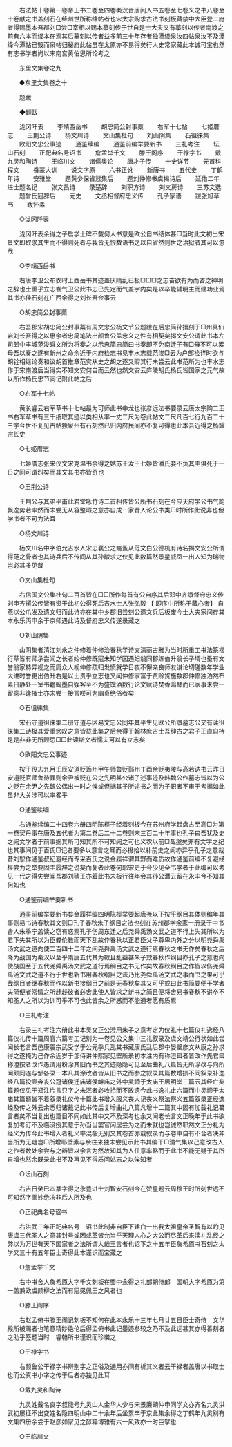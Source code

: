 <!-- { "loadSidebar": true } -->
　　右法帖十卷第一卷帝王书二卷至四卷秦汉晋唐间人书五卷至七卷义之书八卷至十卷献之书盖刻石在绛州世所称绛帖者也宋太宗购求古法书刻板藏禁中大臣登二府者得赐墨本吾郡刘□尝□宰相以赐本摹刻传于世自是士大夫又有摹刻以传者南渡之前有六本而绛本在焉其后摹刻以传者益多前三十年存者独潭绛泉汝四帖泉汝不及潭绛今潭帖已毁而泉帖归秘府此帖虽在太原亦不易得矣行人史常家藏此本诚可宝也然有志书学者尚以宋南宫黄伯思所论考之 

　　东里文集卷之九 

　　●东里文集卷之十 

　　题跋 

　　◆题跋 

　　泷冈阡表 
　　李靖西岳书 
　　胡忠简公封事藁 
　　右军十七帖 
　　七姬厝志 
　　王荆公诗 
　　杨文川诗 
　　文山集杜句 
　　刘山阴集 
　　石徂徕集 
　　欧阳文忠公事迹 
　　通鉴续编 
　　通鉴前编举要新书 
　　三礼考注 
　　坛山石刻 
　　正祀典名号诏书 
　　詹孟举千文 
　　滕王阁序 
　　干禄字书 
　　戴九灵和陶诗 
　　王临川文 
　　诸儒奥论 
　　唐才子传 
　　十史详节 
　　元首科程文 
　　飬蒙大训 
　　说文字原 
　　六书正讹 
　　新唐书 
　　五代史 
　　丁鹤年诗 
　　安雅堂 
　　题黄少保省愆集后 
　　题刘仲修书虞揭诗后 
　　延佑二年进士题名记 
　　张文昌诗 
　　录楚辞 
　　刘职方诗 
　　刘文房诗 
　　三苏文选 
　　题曾氏冠辞后 
　　元史 
　　文丞相督府忠义传 
　　孔子家语 
　　跋张旭草书 
　　跋怀素 

　　○泷冈阡表 

　　泷冈阡表余得之子启学士碑不载何人书意是欧公自书结体甚□当时此文初出宋景文即取求其生而不得则死者与我皆无恨数语书之以自省然则世之治狱者其可以忽哉 

　　○李靖西岳书 

　　右唐李卫公布衣时上西岳书其迹盖厌隋乱已极□□□之志奋欲有为而咨之神明之辞也士重乎立志飬气卫公此书志已先定而气盖宇内矣是以卒能辅明主而建功业焉其书亦佳石刻在广西余得之刘长吾佥事云 

　　○胡忠简公封事藁 

　　右吾郡宋胡忠简公封事藁有周文忠公杨文节公题跋在后忠简孙搢刻于□州真仙岩刘长吾得之以惠余者忠简笔法出颜鲁公盖忠义之性有相契矣揭文安公谓此书本左司郎中丰城范浚舜文所为将奏之以示忠简忠简曰书奏即不免南迁子有□母不可以累母吾以奏之遂有新州之命余近于内府检志书见丰水志载范浚□云为户部检详时欲与胡铨相继论奏和议胡首推章范实从史之胡之逐又赆其行未尝云此书范所为也丰水志作于宋南渡后当得实不知文安何自而云然也然文安云庐陵胡氏杨氏皆国家之元气故以所作杨氏忠节祠记附此帖之后 

　　○右军十七帖 

　　黄长睿云右军草书十七帖最为可师此书中龙也张彦远法书要录云唐太宗购二王书右军草书有三千纸取其迹以类相从率一丈二尺为卷此帖文二尺凡百七行九百二十三字今世不复见古帖独泉州有石刻然已归内府民间亦不复可得也此本吾近得之杨耀宗长史 

　　○七姬厝志 

　　七姬厝志张来仪文宋克温书余得之姑苏王汝王七姬皆潘氏妾不负其主俱死于一日之间可谓烈矣而其文其书亦皆奇也 

　　○王荆公诗 

　　王荆公与其弟平甫此君堂咏竹诗二首相传皆公所书石刻在今应天府学公书气韵飘逸势若率然而未尝无从容整暇之意亦自成一家昔人论公书类□时所作此说非也但学书者不可为法耳 

　　○杨文川诗 

　　杨文川名中字伯允吉水人宋忠襄公之裔蚤从范文白公德机有诗名揭文安公所谓得范之骨者也其诗兵后不传间从其孙黻求之仅见此数篇然景星威凤一出人知为瑞物岂必其多见哉 

　　○文山集杜句 

　　右信国文公集杜句二百首皆在□□所作每首有公自序其后邓中齐譔督府忠义传刘申齐撰公传皆有资于此初公得死后吉水士人张弘毅 【 即序中所称于藏心者】 自燕以公爪发及遗文归而此诗亦在其中乡郡旧尝刻公遗文兵后板废今士大夫家间存其本永乐丙申余于京师遇此诗及督府忠义传遂录藏之 

　　○刘山阴集 

　　山阴集者清江刘永之仲修着仲修治春秋学诗文清丽古雅为当时所重工书法篆楷行草皆有师承尝闻之长者始仲修既冠未知学因遇妇翁同郡练伯升翁长子壻也蚤有文誉翁家特异视之而庸众人视仲修疏归发愤就学日夜不懈亲良师友讲论切磋数年学业大进时誉更出伯升右是以士贵乎立志也又闻仲修家富于赀赊贷施数郡仲修独泊然布素日静处一室书籍翰墨自娱客至不为盛馔酒数行论文赋诗焚香鸣琴而已家事未尝一留意非逢掖士亦未尝一接言咲可为幽贞绝俗者矣 

　　○石徂徕集 

　　宋石守道徂徕集二册守道与区易文忠公同年其平生见欧公所譔墓志公又有读徂徕集二诗极其爱重忿叹之意皆载此集之后余得于翰林庶吉士吾绅古之君子正直自持是是非非无所顾忌□□此读斯文者懦夫可以有立志矣 

　　○欧阳文忠公事迹 

　　按于役志九月壬辰安道贬筠州甲午师鲁贬鄞州丁酉余贬夷陵与高若讷书云昨日安道贬官师鲁待罪则余尹被贬在公之先明甚公诸子述事迹及韩魏公作墓志皆以为公之贬在余尹之先魏公偶出一时之悞或但据其子所述书之而为子职者不审于考据如此虽非大关涉可以率畧乎 

　　○通鉴续编 

　　右通鉴续编二十四卷六册四明陈桱子经着刻板今在苏州府学起盘古至高□为第一卷契丹事在唐及五代者为第二卷后二十二卷则宋三百二十年事也孔子曰吾犹及史之阙文学者于前事据其所可知其所不可知阙之可也义农以前□哉邈矣非有文字之纪也其事间见于百氏□记者要多以意言之耳而必掇拾以补前史之阙亦异乎孔子之意哉昔刘恕作通鉴叔纪避经而专采百氏之说金履祥谓其野而难质故作通鉴前编不复避经桱尝为之举要固主履辞之说矣而复者此卷何耶宋史于今少见全书学者于此编可以考见一代之得失尝闻吾郡刘猜王亦着此书未板行往年会其孙公潜云留在永丰今不知其何如也 

　　○通鉴前编举要新书 

　　通鉴前编举要新书婺金履祥编四明陈桱举要起唐尧以下按乎纲目其体则编年其事则易书诗春秋其文则□孔子春秋朱子纲目之法也刻在苏州郡学余家一册录于中书舍人朱季宁盖读之窃有惑焉孔子伤周东迁之后尧舜禹汤文武之道不行上失其所以为君下失其所以为臣彛伦斁而天下乱故作春秋以正君臣父子尊卑内外之分以明尧舜禹汤文武之道向使二百四十二年之间尧舜禹汤文武之道行焉春秋之书无作矣春秋之后降为战国为秦汉以至乎隋唐五代其为斁且乱益甚朱子效春秋作纲目亦孔子之意也向使战国至于五代尧舜禹汤文武之道行焉纲目之书无作矣故春秋纲目之作皆以伤尧舜禹汤文武之道不行于世也新书用春秋纲目之法乃比尧舜禹汤文武之事而书之果可乎哉纲目者继春秋而作以新书接纲目之前是无春秋矣其又可乎或曰此书简要便于学者夫简便者常情之所趍趍彼者必舍此使人皆求之新书之简且便将舍易书春秋不讲卒不知圣人之所以为训可乎不可也此皆余之所惑而不能通者愿有质焉 

　　○三礼考注 

　　右录三礼考注六册此书本吴文正公澄用朱子之意考定为仪礼十七篇仪礼逸经八篇仪礼传十篇周官六篇考工记别为一卷见公文集中三礼叙录及虞文靖公行状如此尝闻长老言吾邑康震宗武受学于公元季兵乱其书藏康氏乱后郡中晏壁彦文从康之孙求得之遂掩为己作余近岁于邹侍讲仲熙家见壁所录初本注内有称澄曰者皆改作先君曰称澄按者改作愚谓用粉涂其旧而书之其迹隐隐可见至后曲礼八篇皆无所涂改与向所闻颇同遂与邹各录一本凡其涂改者皆从旧书之而参之叙录其篇数增损不同叙录补逸经八篇投壶奔丧公冠诸侯迁庙诸侯衅庙之外中灵禘于太庙王居明堂三篇云其经亡矣篇题仅见于郑注片言只字之未泯者必收拾而不敢遗今此书逸礼止六篇而中灵禘于太庙其篇题皆不着叙录礼仪传十篇此书增入服义丧大记丧义祭法祭义五篇叙录正经逸经及传之外云余悉归诸戴记此书传后复增曲礼八篇凡增十二篇其中固有加载礼记纂言者矣不当复出也篇目不同如此其中又不及深考也余又闻老长言文正晚年于此书欲复加考订不及临没授其意于孙当当罢官闲居尝为之而未就也岂诚然耶然文正分礼为经义为传今此书增入者礼义率混殽无别又其卷首亦载叙录而与卷中自有不合者决非当所为无疑岂□所增耶壁素与余往来独未尝见示此书其编干□清气集以己意改古人之作者数处余尝与之辨皆以余言为然故知其为人任意率略而于此书不能无疑于其所自增也然余既录此书不及再见不得质问姑志之以俟知者 

　　○坛山石刻 

　　右吉日癸巳四篆字得之永豊进士刘智安石刻今在赞皇题云周穆王时所刻世远不可知然字画妙绝决非后人所及也 

　　○正祀典名号诏书 

　　右洪武三年正祀典名号　诏书此制非自臣下建白一出我太祖皇帝圣智有以灼见唐虞三代圣人之意其封号或因或革皆允当乎天理人心之大公而尽革后来渎礼乱经之弊以为万世有天下国家者之法所谓大哉王言者也诏下之十五年臣詹希原书石刻之太学又三十有五年臣士奇得此本谨识而宝藏之 

　　○詹孟举千文 

　　右中书舍人詹希原大字千文刻板在蜀中余得之礼部胡侍郎　国朝大字希原为第一盖兼欧虞颜柳之法而有冠冕佩王之风者也 

　　○滕王阁序 

　　右赵孟俯书滕王阁记刻板不知何在此本永乐十三年七月廿五日臣士奇侍　文华殿所被赐者也笔意精妙绝伦后得孟俯书此记墨迹参较之乃不及此远甚其亦得善刻者之助乎签题当时　睿翰所书谨识而珍袭之 

　　○干禄字书 

　　右颜鲁公干禄字书辨别字之正俗及通用亦间有析其义者云干禄者盖唐以书取士也而公真书小字之传于后者亦独见此耳 

　　○戴九灵和陶诗 

　　九灵姓戴名良字叔能号九灵山人金华人少与宋景廉胡仲申同学文亦齐名九灵洪武初屡征不出变姓名隐四明山中二十余年后坐累卒于京此集余得之丁鹤年九灵别有文集四册余尝于赵彦如家见之醇粹博雅有六一风致亦一时巨擘也 

　　○王临川文 

